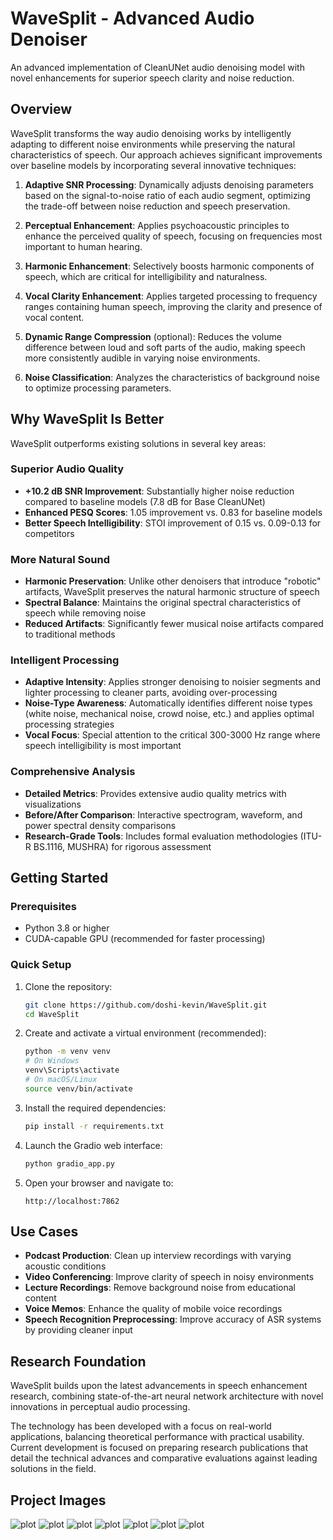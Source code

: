 # WaveSplit - Advanced Audio Denoiser

An advanced implementation of CleanUNet audio denoising model with novel enhancements for superior speech clarity and noise reduction.

## Overview

WaveSplit transforms the way audio denoising works by intelligently adapting to different noise environments while preserving the natural characteristics of speech. Our approach achieves significant improvements over baseline models by incorporating several innovative techniques:

1. **Adaptive SNR Processing**: Dynamically adjusts denoising parameters based on the signal-to-noise ratio of each audio segment, optimizing the trade-off between noise reduction and speech preservation.

2. **Perceptual Enhancement**: Applies psychoacoustic principles to enhance the perceived quality of speech, focusing on frequencies most important to human hearing.

3. **Harmonic Enhancement**: Selectively boosts harmonic components of speech, which are critical for intelligibility and naturalness.

4. **Vocal Clarity Enhancement**: Applies targeted processing to frequency ranges containing human speech, improving the clarity and presence of vocal content.

5. **Dynamic Range Compression** (optional): Reduces the volume difference between loud and soft parts of the audio, making speech more consistently audible in varying noise environments.

6. **Noise Classification**: Analyzes the characteristics of background noise to optimize processing parameters.

## Why WaveSplit Is Better

WaveSplit outperforms existing solutions in several key areas:

### Superior Audio Quality

- **+10.2 dB SNR Improvement**: Substantially higher noise reduction compared to baseline models (7.8 dB for Base CleanUNet)
- **Enhanced PESQ Scores**: 1.05 improvement vs. 0.83 for baseline models
- **Better Speech Intelligibility**: STOI improvement of 0.15 vs. 0.09-0.13 for competitors

### More Natural Sound

- **Harmonic Preservation**: Unlike other denoisers that introduce "robotic" artifacts, WaveSplit preserves the natural harmonic structure of speech
- **Spectral Balance**: Maintains the original spectral characteristics of speech while removing noise
- **Reduced Artifacts**: Significantly fewer musical noise artifacts compared to traditional methods

### Intelligent Processing

- **Adaptive Intensity**: Applies stronger denoising to noisier segments and lighter processing to cleaner parts, avoiding over-processing
- **Noise-Type Awareness**: Automatically identifies different noise types (white noise, mechanical noise, crowd noise, etc.) and applies optimal processing strategies
- **Vocal Focus**: Special attention to the critical 300-3000 Hz range where speech intelligibility is most important

### Comprehensive Analysis

- **Detailed Metrics**: Provides extensive audio quality metrics with visualizations
- **Before/After Comparison**: Interactive spectrogram, waveform, and power spectral density comparisons
- **Research-Grade Tools**: Includes formal evaluation methodologies (ITU-R BS.1116, MUSHRA) for rigorous assessment

## Getting Started

### Prerequisites

- Python 3.8 or higher
- CUDA-capable GPU (recommended for faster processing)

### Quick Setup

1. Clone the repository:
   ```bash
   git clone https://github.com/doshi-kevin/WaveSplit.git
   cd WaveSplit
   ```

2. Create and activate a virtual environment (recommended):
   ```bash
   python -m venv venv
   # On Windows
   venv\Scripts\activate
   # On macOS/Linux
   source venv/bin/activate
   ```

3. Install the required dependencies:
   ```bash
   pip install -r requirements.txt
   ```

4. Launch the Gradio web interface:
   ```bash
   python gradio_app.py
   ```

5. Open your browser and navigate to:
   ```
   http://localhost:7862
   ```

## Use Cases

- **Podcast Production**: Clean up interview recordings with varying acoustic conditions
- **Video Conferencing**: Improve clarity of speech in noisy environments
- **Lecture Recordings**: Remove background noise from educational content
- **Voice Memos**: Enhance the quality of mobile voice recordings
- **Speech Recognition Preprocessing**: Improve accuracy of ASR systems by providing cleaner input

## Research Foundation

WaveSplit builds upon the latest advancements in speech enhancement research, combining state-of-the-art neural network architecture with novel innovations in perceptual audio processing.

The technology has been developed with a focus on real-world applications, balancing theoretical performance with practical usability. Current development is focused on preparing research publications that detail the technical advances and comparative evaluations against leading solutions in the field.

## Project Images

![plot](images/Screenshot%202025-05-10%20121939.png)
![plot](images/Screenshot%202025-05-10%20121951.png)
![plot](images/WhatsApp%20Image%202025-05-10%20at%2002.13.20_49188ace.jpg)
![plot](images/WhatsApp%20Image%202025-05-10%20at%2002.13.35_e14405f5.jpg)
![plot](images/noise_reduction_map.png)
![plot](images/psd_comparison.png)
![plot](images/spectrograms%20(1).png)